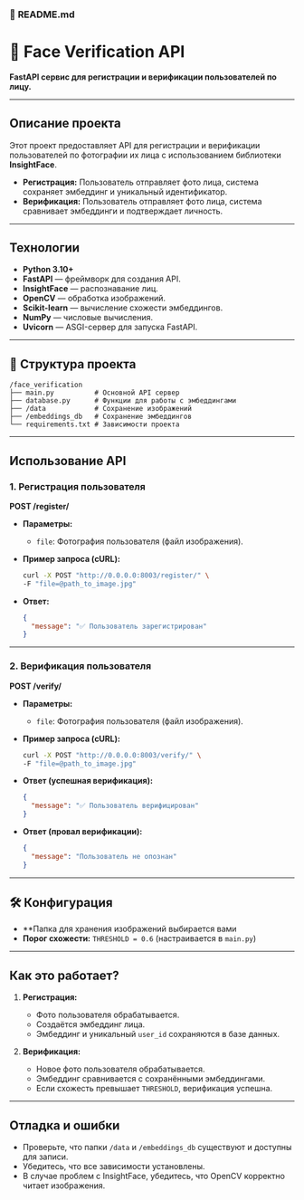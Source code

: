 ### 📄 **README.md**

# 👤 **Face Verification API**  
**FastAPI сервис для регистрации и верификации пользователей по лицу.**  

---

##  **Описание проекта**  

Этот проект предоставляет API для регистрации и верификации пользователей по фотографии их лица с использованием библиотеки **InsightFace**.  
-  **Регистрация:** Пользователь отправляет фото лица, система сохраняет эмбеддинг и уникальный идентификатор.  
-  **Верификация:** Пользователь отправляет фото лица, система сравнивает эмбеддинги и подтверждает личность.  

---

##  **Технологии**  

- **Python 3.10+**  
- **FastAPI** — фреймворк для создания API.  
- **InsightFace** — распознавание лиц.  
- **OpenCV** — обработка изображений.  
- **Scikit-learn** — вычисление схожести эмбеддингов.  
- **NumPy** — числовые вычисления.  
- **Uvicorn** — ASGI-сервер для запуска FastAPI.  

---

## 📂 **Структура проекта**  

```
/face_verification
├── main.py          # Основной API сервер
├── database.py      # Функции для работы с эмбеддингами
├── /data            # Сохранение изображений
├── /embeddings_db   # Сохранение эмбеддингов
└── requirements.txt # Зависимости проекта
```

---

##  **Использование API**  

###  **1. Регистрация пользователя**  
**POST /register/**  

- **Параметры:**  
   - `file`: Фотография пользователя (файл изображения).  

- **Пример запроса (cURL):**  
   ```bash
   curl -X POST "http://0.0.0.0:8003/register/" \
   -F "file=@path_to_image.jpg"
   ```

- **Ответ:**  
   ```json
   {
     "message": "✅ Пользователь зарегистрирован"
   }
   ```

---

###  **2. Верификация пользователя**  
**POST /verify/**  

- **Параметры:**  
   - `file`: Фотография пользователя (файл изображения).  

- **Пример запроса (cURL):**  
   ```bash
   curl -X POST "http://0.0.0.0:8003/verify/" \
   -F "file=@path_to_image.jpg"
   ```

- **Ответ (успешная верификация):**  
   ```json
   {
     "message": "✅ Пользователь верифицирован"
   }
   ```

- **Ответ (провал верификации):**  
   ```json
   {
     "message": "Пользователь не опознан"
   }
   ```

---

## 🛠️ **Конфигурация**  

- **Папка для хранения изображений выбирается вами
- **Порог схожести:** `THRESHOLD = 0.6` (настраивается в `main.py`)  

---

##  **Как это работает?**  

1. **Регистрация:**  
   - Фото пользователя обрабатывается.  
   - Создаётся эмбеддинг лица.  
   - Эмбеддинг и уникальный `user_id` сохраняются в базе данных.  

2. **Верификация:**  
   - Новое фото пользователя обрабатывается.  
   - Эмбеддинг сравнивается с сохранёнными эмбеддингами.  
   - Если схожесть превышает `THRESHOLD`, верификация успешна.  

---

##  **Отладка и ошибки**  

- Проверьте, что папки `/data` и `/embeddings_db` существуют и доступны для записи.  
- Убедитесь, что все зависимости установлены.  
- В случае проблем с InsightFace, убедитесь, что OpenCV корректно читает изображения.  

